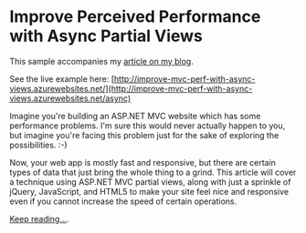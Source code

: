 Improve Perceived Performance with Async Partial Views
=================================

This sample accompanies my 
[article on my blog](http://blog.michaelckennedy.net/2012/11/13/improve-perceived-performance-of-asp-net-mvc-websites-with-async-partialviews/).

See the live example here:
[http://improve-mvc-perf-with-async-views.azurewebsites.net/](http://improve-mvc-perf-with-async-views.azurewebsites.net/async)

Imagine you're building an ASP.NET MVC website which has some 
performance problems. I'm sure this would never actually happen 
to you, but imagine you're facing this problem just for the sake 
of exploring the possibilities. :-)

Now, your web app is mostly fast and responsive, but there are 
certain types of data that just bring the whole thing to a grind. 
This article will cover a technique using ASP.NET MVC partial 
views, along with just a sprinkle of jQuery, JavaScript, and 
HTML5 to make your site feel nice and responsive even if you 
cannot increase the speed of certain operations.

[Keep reading...](http://blog.michaelckennedy.net/2012/11/13/improve-perceived-performance-of-asp-net-mvc-websites-with-async-partialviews/).
